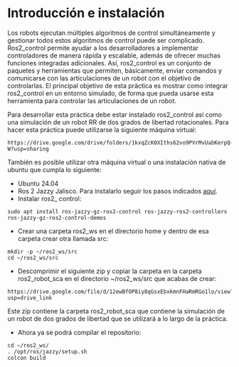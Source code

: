 # Introducción e instalación

Los robots ejecutan múltiples algoritmos de control simultáneamente y gestionar todos estos algoritmos de control puede ser complicado. Ros2_control permite ayudar a los desarrolladores a implementar controladores de manera rápida y escalable, además de ofrecer muchas funciones integradas adicionales. Así, ros2_control es un conjunto de paquetes y herramientas que permiten, básicamente, enviar comandos y comunicarse con las articulaciones de un robot con el objetivo de controlarlas. El principal objetivo de esta práctica es mostrar como integrar ros2_control en un entorno simulado, de forma que pueda usarse esta herramienta para controlar las articulaciones de un robot.

Para desarrollar esta práctica debe estar instalado ros2_control así como una simulación de un robot RR de dos grados de libertad rotacionales. Para hacer esta práctica puede utilizarse la siguiente máquina virtual:

```
https://drive.google.com/drive/folders/1kxqZcK0XIths62vo9PVrMvUabKerpQ-W?usp=sharing
```

También es posible utilizar otra máquina virtual o una instalación nativa de ubuntu que cumpla lo siguiente:

* Ubuntu 24.04
* Ros 2 Jazzy Jalisco. Para instalarlo seguir los pasos indicados [aquí](https://docs.ros.org/en/jazzy/Installation/Ubuntu-Install-Debs.html).
* Instalar ros2_ control:
```
sudo apt install ros-jazzy-gz-ros2-control ros-jazzy-ros2-controllers ros-jazzy-gz-ros2-control-demos
```
* Crear una carpeta ros2_ws en el directorio home y dentro de esa carpeta crear otra llamada src:
```
mkdir -p ~/ros2_ws/src
cd ~/ros2_ws/src
```

* Descomprimir el siguiente zip y copiar la carpeta en la carpeta ros2_robot_sca en el directorio ~/ros2_ws/src que acabas de crear:
```
https://drive.google.com/file/d/12ewBfOP8iy8qGsxEbxkmnFHaRmRGo1lo/view?usp=drive_link

```
Este zip contiene la carpeta ros2_robot_sca que contiene la simulación de un robot de dos grados de libertad que se utilizará a lo largo de la práctica.

* Ahora ya se podrá compilar el repositorio:
```
cd ~/ros2_ws/
. /opt/ros/jazzy/setup.sh
colcon build
```
